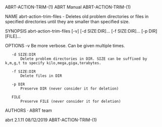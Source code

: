 ABRT-ACTION-TRIM-(1)                                                                             ABRT Manual                                                                             ABRT-ACTION-TRIM-(1)



NAME
       abrt-action-trim-files - Deletes old problem directories or files in specified directories until they are smaller than specified size.

SYNOPSIS
       abrt-action-trim-files [-v] [-d SIZE:DIR]... [-f SIZE:DIR]... [-p DIR] [FILE]...

OPTIONS
       -v
           Be more verbose. Can be given multiple times.

       -d SIZE:DIR
           Delete problem directories in DIR. SIZE can be suffixed by k,m,g,t to specify kilo,mega,giga,terabytes.

       -f SIZE:DIR
           Delete files in DIR

       -p DIR
           Preserve DIR (never consider it for deletion)

       FILE
           Preserve FILE (never consider it for deletion)

AUTHORS
       ·   ABRT team



abrt 2.1.11                                                                                       08/12/2019                                                                             ABRT-ACTION-TRIM-(1)
